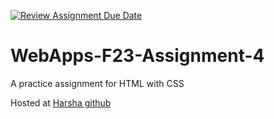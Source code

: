 [![Review Assignment Due Date](https://classroom.github.com/assets/deadline-readme-button-24ddc0f5d75046c5622901739e7c5dd533143b0c8e959d652212380cedb1ea36.svg)](https://classroom.github.com/a/4tKarLeg)
# WebApps-F23-Assignment-4
A practice assignment for HTML with CSS

Hosted at <a href="https://44-563-webapps-f23.github.io/44563-webapps-f23-assignment4-HarshaNWMS/playpart.html"> Harsha github</a>